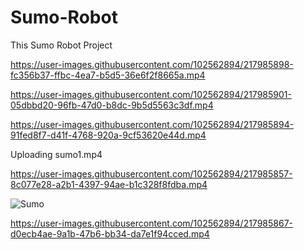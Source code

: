 # Sumo-Robot
This Sumo Robot Project

https://user-images.githubusercontent.com/102562894/217985898-fc356b37-ffbc-4ea7-b5d5-36e6f2f8665a.mp4



https://user-images.githubusercontent.com/102562894/217985901-05dbbd20-96fb-47d0-b8dc-9b5d5563c3df.mp4



https://user-images.githubusercontent.com/102562894/217985894-91fed8f7-d41f-4768-920a-9cf53620e44d.mp4


Uploading sumo1.mp4


https://user-images.githubusercontent.com/102562894/217985857-8c077e28-a2b1-4397-94ae-b1c328f8fdba.mp4

![Sumo](https://user-images.githubusercontent.com/102562894/217985863-d70cfce1-5231-41dd-87ee-f349e28034d0.jpg)


https://user-images.githubusercontent.com/102562894/217985867-d0ecb4ae-9a1b-47b6-bb34-da7e1f94cced.mp4

